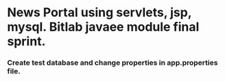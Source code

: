 # News Portal using servlets, jsp, mysql. Bitlab javaee module final sprint.
### Create test database and change properties in app.properties file.